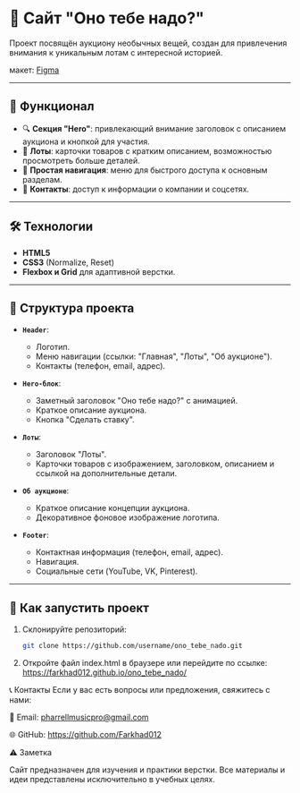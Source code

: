 # 📝 Сайт "Оно тебе надо?"

Проект посвящён аукциону необычных вещей, создан для привлечения внимания к уникальным лотам с интересной историей.

макет: [Figma](https://www.figma.com/design/W31IH1l0C0ojNd6pj1r199/%232-Оно-тебе-надо-(Copy)?node-id=0-1&p=f&t=7CXGhqqj05imd4z8-0)

---

## 🌟 Функционал  

- 🔍 **Секция "Hero"**: привлекающий внимание заголовок с описанием аукциона и кнопкой для участия.  
- 🎨 **Лоты**: карточки товаров с кратким описанием, возможностью просмотреть больше деталей.  
- 🧭 **Простая навигация**: меню для быстрого доступа к основным разделам.  
- 📩 **Контакты**: доступ к информации о компании и соцсетях.

---

## 🛠️ Технологии  

- **HTML5**  
- **CSS3** (Normalize, Reset)  
- **Flexbox и Grid** для адаптивной верстки.

---

## 📁 Структура проекта  

- **`Header`**:  
  - Логотип.  
  - Меню навигации (ссылки: "Главная", "Лоты", "Об аукционе").  
  - Контакты (телефон, email, адрес).  

- **`Hero-блок`**:  
  - Заметный заголовок "Оно тебе надо?" с анимацией.  
  - Краткое описание аукциона.  
  - Кнопка "Сделать ставку".  

- **`Лоты`**:  
  - Заголовок "Лоты".  
  - Карточки товаров с изображением, заголовком, описанием и ссылкой на дополнительные детали.  

- **`Об аукционе`**:  
  - Краткое описание концепции аукциона.  
  - Декоративное фоновое изображение логотипа.  

- **`Footer`**:  
  - Контактная информация (телефон, email, адрес).  
  - Навигация.  
  - Социальные сети (YouTube, VK, Pinterest).  

---

## 🚀 Как запустить проект  

1. Склонируйте репозиторий:  
   ```bash
   git clone https://github.com/username/ono_tebe_nado.git

2. Откройте файл index.html в браузере или перейдите по ссылке:
    https://farkhad012.github.io/ono_tebe_nado/

📞 Контакты
Если у вас есть вопросы или предложения, свяжитесь с нами:

📧 Email: pharrellmusicpro@gmail.com

🌐 GitHub: https://github.com/Farkhad012

⚠️ Заметка

Сайт предназначен для изучения и практики верстки. Все материалы и идеи представлены исключительно в учебных целях.